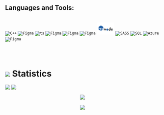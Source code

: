 <br>

## Languages and Tools:
<br>
  <code><img height="40" src="https://upload.wikimedia.org/wikipedia/commons/thumb/1/18/ISO_C%2B%2B_Logo.svg/1822px-ISO_C%2B%2B_Logo.svg.png" alt="C++"></code>
  <code><img height="40" src="https://upload.wikimedia.org/wikipedia/commons/thumb/c/c3/Python-logo-notext.svg/1869px-Python-logo-notext.svg.png" alt="Figma"></code>
  <code><img height="40" src="https://upload.wikimedia.org/wikipedia/commons/thumb/4/4c/Typescript_logo_2020.svg/2048px-Typescript_logo_2020.svg.png" alt="ts"></code>
  <code><img height="40" src="https://d2nir1j4sou8ez.cloudfront.net/wp-content/uploads/2021/12/nextjs-boilerplate-logo.png" alt="Figma"></code>
  <code><img height="40" src="https://raw.githubusercontent.com/codingburgas/2324-space-sprint-project-planex/main/Images/solid.svg" alt="Figma"></code>
  <code><img height="40" src="https://global.discourse-cdn.com/standard17/uploads/threejs/original/2X/e/e4f86d2200d2d35c30f7b1494e96b9595ebc2751.png" alt="Figma"></code>
  <code><img height="40" src="https://raw.githubusercontent.com/TypeStrong/ts-node/HEAD/logo.svg?sanitize=true" alt="tsnode"></code>
  <code><img height="40" src="https://img.icons8.com/fluency/48/tailwind_css.png" alt="SASS"></code>
  <code><img height="40" src="https://upload.wikimedia.org/wikipedia/commons/thumb/2/29/Postgresql_elephant.svg/1200px-Postgresql_elephant.svg.png" alt="SQL"></code>
  <code><img height="40" src="https://upload.wikimedia.org/wikipedia/commons/thumb/f/fa/Microsoft_Azure.svg/1200px-Microsoft_Azure.svg.png" alt="Azure"></code>
  <code><img height="40" src="https://raw.githubusercontent.com/codingburgas/2324-space-sprint-project-planex/main/Images/google-cloud.svg" alt="Figma"></code>

<br><br>


# <img src="https://media4.giphy.com/media/MIGbtLZoVjbl0bYbAd/giphy.gif?cid=ecf05e472t2h0i8d7dcjaoau9iqtchhr899hxmpxzzgc7lyw&rid=giphy.gif" width="30"> Statistics

<p >
  <a >
    <img width="49.5%" src="https://github-readme-stats-xi-navy.vercel.app/api?username=amkolev22&show_icons=true&count_private=true&include_all_commits=true&theme=cobalt&hide_border=true">
   <img width="49.5%" src="https://github-readme-streak-stats.herokuapp.com/?user=amkolev22&theme=cobalt2&hide_border=true">
  </a>
</p>
<p align="center">
  <a href="">
    <img width="49.5%" src="https://github-readme-stats-xi-navy.vercel.app/api/top-langs/?username=amkolev22&theme=cobalt&hide_border=true&include_all_commits=true&count_private=true&layout=compact&hide=html,css,mdx&exclude_repo=martian">
  </a>
</p>

<p align="center"><img src="https://profile-counter.glitch.me/{amkolev22}/count.svg"></p>
